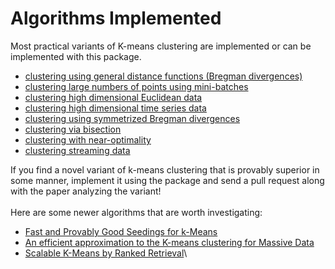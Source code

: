 # Algorithms Implemented

Most practical variants of K-means clustering are implemented or can be implemented with this package.

* [clustering using general distance functions (Bregman divergences)](http://www.cs.utexas.edu/users/inderjit/public\_papers/bregmanclustering\_jmlr.pdf)
* [clustering large numbers of points using mini-batches](https://arxiv.org/abs/1108.1351)
* [clustering high dimensional Euclidean data](http://www.ida.liu.se/\~arnjo/papers/pakdd-ws-11.pdf)
* [clustering high dimensional time series data](http://www.cs.gmu.edu/\~jessica/publications/ikmeans\_sdm\_workshop03.pdf)
* [clustering using symmetrized Bregman divergences](https://people.clas.ufl.edu/yun/files/article-8-1.pdf)
* [clustering via bisection](http://www.siam.org/meetings/sdm01/pdf/sdm01\_05.pdf)
* [clustering with near-optimality](http://theory.stanford.edu/\~sergei/papers/vldb12-kmpar.pdf)
* [clustering streaming data](http://papers.nips.cc/paper/3812-streaming-k-means-approximation.pdf)

If you find a novel variant of k-means clustering that is provably superior in some manner, implement it using the package and send a pull request along with the paper analyzing the variant!\
\
Here are some newer algorithms that are worth investigating:

* [Fast and Provably Good Seedings for k-Means](https://proceedings.neurips.cc/paper/2016/file/d67d8ab4f4c10bf22aa353e27879133c-Paper.pdf)
* [An efficient approximation to the K-means clustering for Massive Data](https://bird.bcamath.org/bitstream/handle/20.500.11824/797/RPKM\_reviewed.pdf)
* [Scalable K-Means by Ranked Retrieval](https://www.researchgate.net/profile/Andrei-Broder/publication/261959598\_Scalable\_K-Means\_by\_ranked\_retrieval/links/59a4ad4fa6fdcc773a374964/Scalable-K-Means-by-ranked-retrieval.pdf)\
